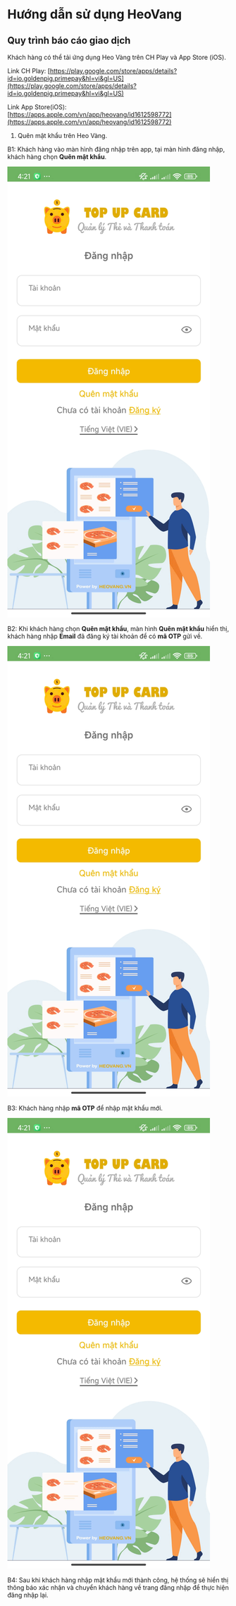 # Hướng dẫn sử dụng HeoVang
## Quy trình báo cáo giao dịch

Khách hàng có thể tải ứng dụng Heo Vàng trên CH Play và App Store (iOS).

Link CH Play: [https://play.google.com/store/apps/details?id=io.goldenpig.primepay&hl=vi&gl=US](https://play.google.com/store/apps/details?id=io.goldenpig.primepay&hl=vi&gl=US)

Link App Store(iOS):  [https://apps.apple.com/vn/app/heovang/id1612598772](https://apps.apple.com/vn/app/heovang/id1612598772)
1. Quên mật khẩu trên Heo Vàng.

B1: Khách hàng vào màn hình đăng nhập trên app, tại màn hình đăng nhập, khách hàng chọn **Quên mật khẩu**.

 ![Màn hình đăng nhập app Heo Vàng](/images/user/dangnhap.jpg)

 B2: Khi khách hàng chọn **Quên mật khẩu**, màn hình **Quên mật khẩu** hiển thị, khách hàng nhập **Email** đã đăng ký tài khoản để có **mã OTP** gửi về.

 ![Màn hình đăng nhập app Heo Vàng](/images/user/dangnhap.jpg)

 B3: Khách hàng nhập **mã OTP** để nhập mật khẩu mới.

 ![Màn hình đăng nhập app Heo Vàng](/images/user/dangnhap.jpg)

 B4: Sau khi khách hàng nhập mật khẩu mới thành công, hệ thống sẽ hiển thị thông báo xác nhận và chuyển khách hàng về trang đăng nhập để thực hiện đăng nhập lại.